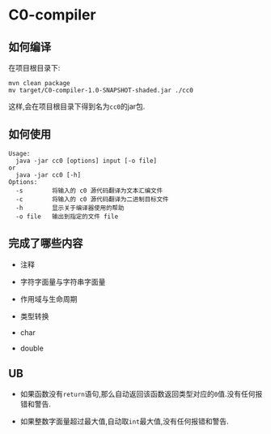 # C0-compiler

## 如何编译

在项目根目录下:

```shell script
mvn clean package
mv target/C0-compiler-1.0-SNAPSHOT-shaded.jar ./cc0
```

这样,会在项目根目录下得到名为`cc0`的jar包.

## 如何使用

```shell script
Usage:
  java -jar cc0 [options] input [-o file]
or 
  java -jar cc0 [-h]
Options:
  -s        将输入的 c0 源代码翻译为文本汇编文件
  -c        将输入的 c0 源代码翻译为二进制目标文件
  -h        显示关于编译器使用的帮助
  -o file   输出到指定的文件 file
```
 ## 完成了哪些内容

 - 注释
 
 - 字符字面量与字符串字面量
 
 - 作用域与生命周期
 
 - 类型转换
 
 - char
 
 - double

 ## UB
 
 - 如果函数没有`return`语句,那么自动返回该函数返回类型对应的`0`值.没有任何报错和警告.
 
 - 如果整数字面量超过最大值,自动取`int`最大值,没有任何报错和警告.